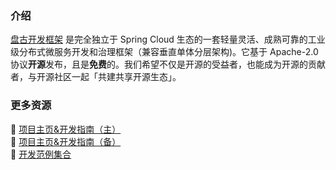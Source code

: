 ### 介绍

[盘古开发框架](https://pulanos.gitee.io/pangu-framework/) 是完全独立于 Spring Cloud 生态的一套轻量灵活、成熟可靠的工业级分布式微服务开发和治理框架（兼容垂直单体分层架构)。它基于 Apache-2.0 协议**开源**发布，且是**免费**的。我们希望不仅是开源的受益者，也能成为开源的贡献者，与开源社区一起「共建共享开源生态」。

### 更多资源

:maple_leaf: [项目主页&开发指南（主）](https://pulanos.gitee.io/pangu-framework/)  
:leaves: [项目主页&开发指南（备）](https://xiongchun.github.io/pangu-framework/)  
:sunflower: [开发范例集合](https://pulanos.gitee.io/pangu-framework/docs/examples-list)